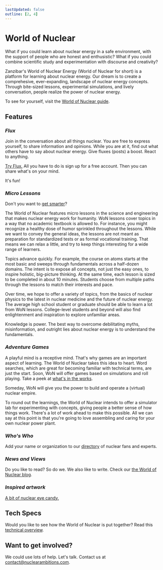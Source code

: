 ```yaml
---
lastUpdated: false
outline: [2, 4]
---
```


# World of Nuclear

What if you could learn about nuclear energy in a safe environment, with the support of people who are honest and enthusistic? What if you could combine scientific study and experimentation with discourse and creativity?

Zanzibar's World of Nuclear Energy (World of Nuclear for short) is a platform for learning about nuclear energy. Our dream is to create a comprehesive, ever-expanding, landscape of nuclear energy concepts. Through bite-sized lessons, experimental simulations, and lively conversation, people realize the power of nuclear energy.

To see for yourself, visit the [World of Nuclear guide](https://worldofnuclear.com/won-guide).

## Features

### **_Flux_**

Join in the conversation about all things nuclear. You are free to express yourself, to share information and opinions. While you are at it, find out what others have to say about nuclear energy. Give fluxes (posts) a boost. React to anything.

[Try Flux.](https://worldofnuclear.com/flux-app) All you have to do is sign up for a free account. Then you can share what's on your mind.

It's fun!

### **_Micro Lessons_**

Don't you want to [get smarter](https://worldofnuclear.com/get-smarter)?

The World of Nuclear features micro lessons in the science and engineering that makes nuclear energy work for humanity. WoN lessons cover topics in a way that no academic textbook is allowed to. For instance, you might recognize a healthy dose of humor sprinkled throughout the lessons. While we want to convey the general ideas, the lessons are not meant as preparation for standardized tests or as formal vocational training. That means we can relax a little, and try to keep things interesting for a wide range of learners.

Topics advance quickly. For example, the course on atoms starts at the most basic and sweeps through fundamentals across a half-dozen domains. The intent is to expose all concepts, not just the easy ones, to inspire holistic, big-picture thinking. At the same time, each lesson is sized to be completed in about 10 minutes. Students choose from multiple paths through the lessons to match their interests and pace.

Over time, we hope to offer a variety of topics, from the basics of nuclear physics to the latest in nuclear medicine and the future of nuclear energy. The average high school student or graduate should be able to learn a lot from WoN lessons. College-level students and beyond will also find enlightenment and inspiration to explore unfamiliar areas.

Knowledge is power. The best way to overcome debilitating myths, misinformation, and outright lies about nuclear energy is to understand the fundamentals.

### **_Adventure Games_**

A playful mind is a receptive mind. That's why games are an important aspect of learning. The World of Nuclear takes this idea to heart. Word searches, which are great for becoming familiar with technical terms, are just the start. Soon, WoN will offer games based on simulations and roll playing. Take a peek at [what's in the works](https://worldofnuclear.com/nu-adventure).

Someday, WoN will give you the power to build and operate a (virtual) nuclear empire.

To round out the learnings, the World of Nuclear intends to offer a simulator lab for experimenting with concepts, giving people a better sense of how things work. There's a lot of work ahead to make this possible. All we can say at this point is that you're going to love assembling and caring for your own nuclear power plant.

### **_Who's Who_**

Add your name or organization to our [directory](https://worldofnuclear.com/profiles-in-nuclear) of nuclear fans and experts.

### **_News and Views_**

Do you like to read? So do we. We also like to write. Check our [the World of Nuclear blog](https://worldofnuclear.com/news-and-views).

### **_Inspired artwork_**

[A bit of nuclear eye candy.](https://worldofnuclear.com/art-gallery)

## Tech Specs

Would you like to see how the World of Nuclear is put together? Read this [technical overview](/won-design).

## Want to get involved?

We could use lots of help. Let's talk. Contact us at contact@nuclearambitions.com.
